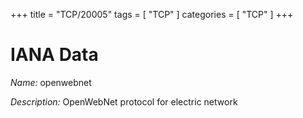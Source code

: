 +++
title = "TCP/20005"
tags = [ "TCP" ]
categories = [ "TCP" ]
+++

# IANA Data

_Name:_ openwebnet

_Description:_ OpenWebNet protocol for electric network

